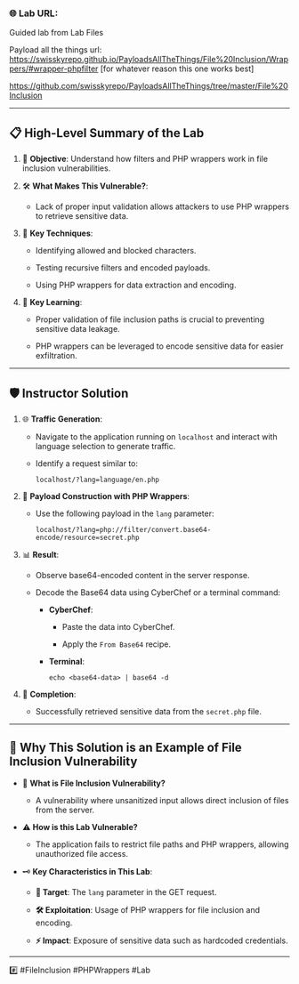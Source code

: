 ### 🌐 **Lab URL**:

Guided lab from Lab Files

Payload all the things url:
https://swisskyrepo.github.io/PayloadsAllTheThings/File%20Inclusion/Wrappers/#wrapper-phpfilter [for whatever reason this one works best]

https://github.com/swisskyrepo/PayloadsAllTheThings/tree/master/File%20Inclusion


---

## 📋 **High-Level Summary of the Lab**

1. 🎯 **Objective**: Understand how filters and PHP wrappers work in file inclusion vulnerabilities.
    
2. 🛠️ **What Makes This Vulnerable?**:
    
    - Lack of proper input validation allows attackers to use PHP wrappers to retrieve sensitive data.
        
3. 🔑 **Key Techniques**:
    
    - Identifying allowed and blocked characters.
        
    - Testing recursive filters and encoded payloads.
        
    - Using PHP wrappers for data extraction and encoding.
        
4. 📖 **Key Learning**:
    
    - Proper validation of file inclusion paths is crucial to preventing sensitive data leakage.
        
    - PHP wrappers can be leveraged to encode sensitive data for easier exfiltration.
        

---

## 🛡️ **Instructor Solution**

1. 🌐 **Traffic Generation**:
    
    - Navigate to the application running on `localhost` and interact with language selection to generate traffic.
        
    - Identify a request similar to:
        
        ```
        localhost/?lang=language/en.php
        ```
        
2. 🧪 **Payload Construction with PHP Wrappers**:
    
    - Use the following payload in the `lang` parameter:
        
        ```
        localhost/?lang=php://filter/convert.base64-encode/resource=secret.php
        ```
        
3. 📊 **Result**:
    
    - Observe base64-encoded content in the server response.
        
    - Decode the Base64 data using CyberChef or a terminal command:
        
        - **CyberChef**:
            
            - Paste the data into CyberChef.
                
            - Apply the `From Base64` recipe.
            
        - **Terminal**:
            
            ```
            echo <base64-data> | base64 -d
            ```

4. 🏁 **Completion**:
    
    - Successfully retrieved sensitive data from the `secret.php` file.
        

---

## 🔎 **Why This Solution is an Example of File Inclusion Vulnerability**

- 🧐 **What is File Inclusion Vulnerability?**
    
    - A vulnerability where unsanitized input allows direct inclusion of files from the server.
        
- ⚠️ **How is this Lab Vulnerable?**
    
    - The application fails to restrict file paths and PHP wrappers, allowing unauthorized file access.
        
- 🗝️ **Key Characteristics in This Lab**:
    
    - **🎯 Target**: The `lang` parameter in the GET request.
        
    - **🛠️ Exploitation**: Usage of PHP wrappers for file inclusion and encoding.
        
    - **⚡ Impact**: Exposure of sensitive data such as hardcoded credentials.
        

---

#️⃣ #FileInclusion #PHPWrappers #Lab